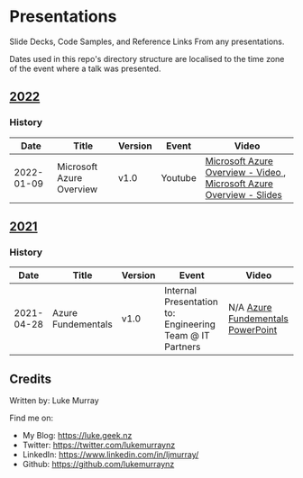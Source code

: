 # Presentations

Slide Decks, Code Samples, and Reference Links From any presentations.

Dates used in this repo's directory structure are localised to the time zone of the event where a talk was presented.

## [2022](2021)

### History

| Date | Title | Version | Event | Video |
|------|-------|---------|-------|-------|
| 2022-01-09 | Microsoft Azure Overview | v1.0 | Youtube | [Microsoft Azure Overview - Video ](https://youtu.be/4Wi3jXsXlro), [Microsoft Azure Overview - Slides ](https://github.com/lukemurraynz/presentations/blob/main/2022/Azure%20Overview%20_Q12022.pdf) |

## [2021](2021)

### History

| Date | Title | Version | Event | Video |
|------|-------|---------|-------|-------|
| 2021-04-28 | Azure Fundementals| v1.0 | Internal Presentation to: Engineering Team @ IT Partners | N/A [Azure Fundementals PowerPoint](https://github.com/lukemurraynz/presentations/blob/main/2021/Azure%20Fundamentals_Q2_2021.pptx) |

## Credits

Written by: Luke Murray

Find me on:

* My Blog: <https://luke.geek.nz>
* Twitter: <https://twitter.com/lukemurraynz>
* LinkedIn: <https://www.linkedin.com/in/ljmurray/>
* Github: <https://github.com/lukemurraynz>

